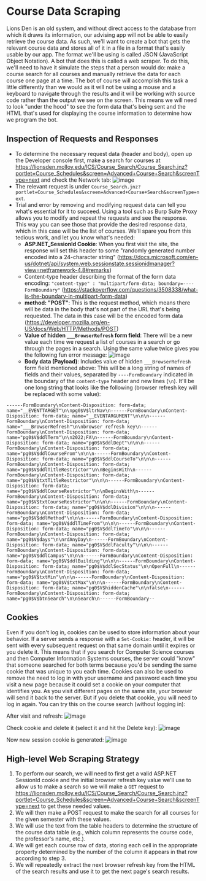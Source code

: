# Course Data Scraping

Lions Den is an old system, and without direct access to the database from which it draws its information, our advising app will not be able to easily retrieve the course data.  As such, we'll want to create a bot that gets the relevant course data and stores all of it in a file in a format that's easily usable by our app.  The format we'll be using is called JSON (JavaScript Object Notation).  A bot that does this is called a web scraper.  To do this, we'll need to have it simulate the steps that a person would do: make a course search for all courses and manually retrieve the data for each course one page at a time.  The bot of course will accomplish this task a little differently than we would as it will not be using a mouse and a keyboard to navigate through the results and it will be working with source code rather than the output we see on the screen.  This means we will need to look "under the hood" to see the form data that's being sent and the HTML that's used for displaying the course information to determine how we program the bot.  

## Inspection of Requests and Responses
+ To determine the necessary request data (header and body), open up the Developer console first, make a search for courses at https://lionsden.molloy.edu/ICS/Course_Search/Course_Search.jnz?portlet=Course_Schedules&screen=Advanced+Course+Search&screenType=next and check the Network tab:
![image](https://user-images.githubusercontent.com/9159008/183238756-8840d8a2-812f-4c81-9156-efd5ff2d7110.png)
+ The relevant request is under `Course_Search.jnz?portlet=Course_Schedules&screen=Advanced+Course+Search&screenType=next`.
+ Trial and error by removing and modifying request data can tell you what's essential for it to succeed.  Using a tool such as Burp Suite Proxy allows you to modify and repeat the requests and see the response.  This way you can see those that provide the desired response data, which in this case will be the list of courses.  We'll spare you from this tedious work, and let you know what's needed:
  + **ASP.NET_SessionId Cookie**: When you first visit the site, the response will set this header to some "randomly generated number encoded into a 24-character string" (https://docs.microsoft.com/en-us/dotnet/api/system.web.sessionstate.sessionidmanager?view=netframework-4.8#remarks)
  + Content-type header describing the format of the form data encoding: `"content-type" : "multipart/form-data; boundary=----FormBoundary"` (https://stackoverflow.com/questions/3508338/what-is-the-boundary-in-multipart-form-data)
  + **method: "POST"**: This is the request method, which means there will be data in the body that's not part of the URL that's being requested.  The data in this case will be the encoded form data (https://developer.mozilla.org/en-US/docs/Web/HTTP/Methods/POST)
  + **Value of hidden `___BrowserRefresh` form field**: There will be a new value each time we request a list of courses in a search or go through the pages in a search.  Using the same value twice gives you the following fun error message:
![image](https://user-images.githubusercontent.com/9159008/183279980-6c36a39d-8bd9-4a6f-a15b-a8d3dde4d4eb.png)
  + **Body data (Payload)**: Includes value of hidden `___BrowserRefresh` form field mentioned above: This will be a long string of names of fields and their values, separated by `----FormBoundary` indicated in the boundary of the `content-type` header and new lines (`\n`).  It'll be one long string that looks like the following (browser refresh key will be replaced with some value):
```
------FormBoundary\nContent-Disposition: form-data; name="__EVENTTARGET"\n\npg0$V$ltrNav\n------FormBoundary\nContent-Disposition: form-data; name="__EVENTARGUMENT"\n\n\n------FormBoundary\nContent-Disposition: form-data; name="___BrowserRefresh"\n\nbrowser refresh key\n------FormBoundary\nContent-Disposition: form-data; name="pg0$V$ddlTerm"\n\n2022;FA\n------FormBoundary\nContent-Disposition: form-data; name="pg0$V$ddlDept"\n\n\n------FormBoundary\nContent-Disposition: form-data; name="pg0$V$ddlCourseFrom"\n\n\n------FormBoundary\nContent-Disposition: form-data; name="pg0$V$ddlCourseTo"\n\n\n------FormBoundary\nContent-Disposition: form-data; name="pg0$V$ddlTitleRestrictor"\n\nBeginsWith\n------FormBoundary\nContent-Disposition: form-data; name="pg0$V$txtTitleRestrictor"\n\n\n------FormBoundary\nContent-Disposition: form-data; name="pg0$V$ddlCourseRestrictor"\n\nBeginsWith\n------FormBoundary\nContent-Disposition: form-data; name="pg0$V$txtCourseRestrictor"\n\n\n------FormBoundary\nContent-Disposition: form-data; name="pg0$V$ddlDivision"\n\n\n------FormBoundary\nContent-Disposition: form-data; name="pg0$V$ddlMethod"\n\n\n------FormBoundary\nContent-Disposition: form-data; name="pg0$V$ddlTimeFrom"\n\n\n------FormBoundary\nContent-Disposition: form-data; name="pg0$V$ddlTimeTo"\n\n\n------FormBoundary\nContent-Disposition: form-data; name="pg0$V$days"\n\nrdAnyDay\n------FormBoundary\nContent-Disposition: form-data; name="pg0$V$ddlFaculty"\n\n\n------FormBoundary\nContent-Disposition: form-data; name="pg0$V$ddlCampus"\n\n\n------FormBoundary\nContent-Disposition: form-data; name="pg0$V$ddlBuilding"\n\n\n------FormBoundary\nContent-Disposition: form-data; name="pg0$V$ddlSecStatus"\n\nOpenFull\n------FormBoundary\nContent-Disposition: form-data; name="pg0$V$txtMin"\n\n\n------FormBoundary\nContent-Disposition: form-data; name="pg0$V$txtMax"\n\n\n------FormBoundary\nContent-Disposition: form-data; name="pg0$V$hiddenCache"\n\nfalse\n------FormBoundary\nContent-Disposition: form-data; name="pg0$V$btnSearch"\n\nSearch\n------FormBoundary--
```

## Cookies 

Even if you don't log in, cookies can be used to store information about your behavior.  If a server sends a response with a `Set-Cookie:` header, it will be sent with every subsequent request on that same domain until it expires or you delete it.  This means that if you search for Computer Science courses and then Computer Information Systems courses, the server could "know" that someone searched for both terms because you'd be sending the same cookie that was unique to you each time.  Cookies can also be used to remove the need to log in with your username and password each time you visit a new page because it could set a cookie on your computer that identifies you.  As you visit different pages on the same site, your browser will send it back to the server.  But if you delete that cookie, you will need to log in again.  You can try this on the course search (without logging in):

After visit and refresh:
![image](https://user-images.githubusercontent.com/9159008/183281649-b1a70bbd-fe6b-4479-9015-4fa803ab8c8f.png)

Check cookie and delete it (select it and hit the Delete key):
![image](https://user-images.githubusercontent.com/9159008/183281831-b5a87ea7-5d53-4e3e-a506-17192e6fd553.png)

Now new session cookie is generated:
![image](https://user-images.githubusercontent.com/9159008/183281952-97da7924-eec6-497a-9664-7b33539d2b72.png)

## High-level Web Scraping Strategy
 1. To perform our search, we will need to first get a valid ASP.NET SessionId cookie and the initial browser refresh key value we'll use to allow us to make a search so we will make a `GET` request to https://lionsden.molloy.edu/ICS/Course_Search/Course_Search.jnz?portlet=Course_Schedules&screen=Advanced+Course+Search&screenType=next to get these needed values.
 2. We will then make a POST request to make the search for all courses for the given semester with these values.
 3. We will use the text from the table headers to determine the structure of the course data table (e.g., which column represents the course code, the professor's name, etc.).
 4. We will get each course row of data, storing each cell in the appropriate property determined by the number of the column it appears in that row according to step 3.
 5. We will repeatedly extract the next browser refresh key from the HTML of the search results and use it to get the next page's search results.
